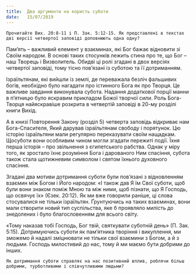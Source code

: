 ```yaml
---
title:  Два аргументи на користь суботи
date:   15/07/2019
---
```


`Прочитайте Вих. 20:8-11 і П. Зак. 5:12-15. Як представлені в текстах дві версії четвертої заповіді доповнюють одна одну?`

Пам’ять – важливий елемент у взаєминах, які Бог бажає відновити зі Своїм народом. В основі таких стосунків лежить стина про те, що Бог – наш Творець і Визволитель. Обидві ці ролі згадані в двох версіях четвертої заповіді, тому тісно пов’язані із суботою та її дотриманням.

Ізраїльтянам, які вийшли із землі, де переважала безліч фальшивих богів, необхідно було нагадати про істинного Бога як про Творця. Це важливе завдання виконувала субота. Надання додаткової порції манни в п’ятницю було яскравим прикладом Божої творчої сили. Роль Бога-Творця найяскравіше розкрита в четвертій заповіді в 20-му розділі книги Вихід.

А в книзі Повторення Закону (розділ 5) четверта заповідь відкриває нам Бога-Спасителя, Який дарував ізраїльтянам свободу і порятунок. Цю історію ізраїльтяни мали регулярно переказувати своїм нащадкам. Щосуботи вони особливим чином могли згадати пережиті події. Їхня перша історія – про звільнення з єгипетського рабства. Однак у міру того, як зростало їхнє розуміння Бога і дарованого Ним спасіння, субота також стала щотижневим символом і святом їхнього духовного спасіння.

Згадані два мотиви дотримання суботи були пов’язані з відновленням взаємин між Богом і Його народом: «І також дав Я їм Свої суботи, щоб були вони знаком поміж Мною та між ними, щоб пізнати, що Я Господь, що освячує їх» (Єзек. 20:12). Як ми вже говорили раніше, ці слова стосувалися не тільки ізраїльтян. Ґрунтуючись на таких взаєминах, вони мали створити новий тип суспільства, яке б проявляло милість до знедолених і було благословенням для всього світу.

«Тому наказав тобі Господь, Бог твій, святкувати суботній день» (П. Зак. 5:15). Дотримуючись суботи як пам’ятника творіння і викуплення, ми зможемо й надалі зміцнювати не тільки свої взаємини з Богом, а й з людьми. Господь милостивий до нас, тому й ми маємо бути добрими до інших.

`Як дотримання суботи справляє на нас позитивний вплив, роблячи більш добрими, турботливими і співчутливими людьми?`
